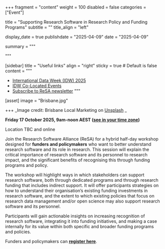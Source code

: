 +++
fragment = "content"
weight = 100
disabled = false
categories = ["Event"]

title = "Supporting Research Software in Research Policy and Funding Programs"
subtitle = ""
title_align = "left"

display_date = true
publishdate = "2025-04-09"
date = "2025-04-09"

summary = """


"""

[sidebar]
  title = "Useful links"
  align = "right"
  sticky = true # Default is false
  content = """
  * [International Data Week (IDW) 2025](https://idw2025.org/)
  * [IDW Co-Located Events](https://idw2025.org/co-located-events/) 
  * [Subscribe to ReSA newsletter](https://www.researchsoft.org/news/)
  """

[asset]
  image = "Brisbane.jpg"

+++
_Image credit: Brisbane Local Marketing on [Unsplash](https://unsplash.com/photos/city-skyline-under-clear-blue-sky-during-daytime-RJII3O7CTeo)
_

**Friday 17 October 2025, 9am-noon AEST ([see in your time zone](https://www.timeanddate.com/worldclock/fixedtime.html?msg=Supporting+Research+Software+in+Research+Policy+and+Funding+Programs&iso=20251017T09&p1=47&ah=3))**

Location TBC and online

Join the Research Software Alliance (ReSA) for a hybrid half-day workshop designed for **funders and policymakers** who want to better understand research software and its role in research. This session will explain the critical importance of research software and its personnel to research impact, and the significant benefits of recognising this through funding programs and policy. 

The workshop will highlight ways in which stakeholders can support research software, both through dedicated programs and through research funding that includes indirect support. It will offer participants strategies on how to understand their organisation’s existing funding investments in research software, and the extent to which existing policies that focus on research data management and/or open science may also support research software and its personnel. 

Participants will gain actionable insights on increasing recognition of research software, integrating it into funding initiatives, and making a case internally for its value within both specific and broader funding programs and policies. 

Funders and policymakers can [**register here**](https://forms.gle/vasS3ELYo9Et9ehn8). 
